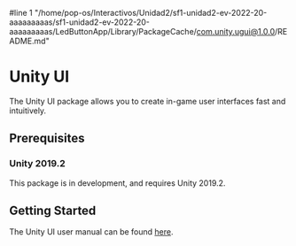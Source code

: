 #line 1 "/home/pop-os/Interactivos/Unidad2/sf1-unidad2-ev-2022-20-aaaaaaaaas/sf1-unidad2-ev-2022-20-aaaaaaaaas/LedButtonApp/Library/PackageCache/com.unity.ugui@1.0.0/README.md"
# Unity UI
The Unity UI package allows you to create in-game user interfaces fast and intuitively.

## Prerequisites
### Unity 2019.2
This package is in development, and requires Unity 2019.2.

## Getting Started
The Unity UI user manual can be found [here](https://docs.unity3d.com/Manual/UISystem.html).
